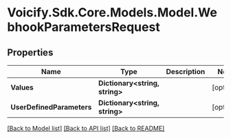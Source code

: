 # Voicify.Sdk.Core.Models.Model.WebhookParametersRequest
## Properties

Name | Type | Description | Notes
------------ | ------------- | ------------- | -------------
**Values** | **Dictionary&lt;string, string&gt;** |  | [optional] 
**UserDefinedParameters** | **Dictionary&lt;string, string&gt;** |  | [optional] 

[[Back to Model list]](../README.md#documentation-for-models) [[Back to API list]](../README.md#documentation-for-api-endpoints) [[Back to README]](../README.md)

